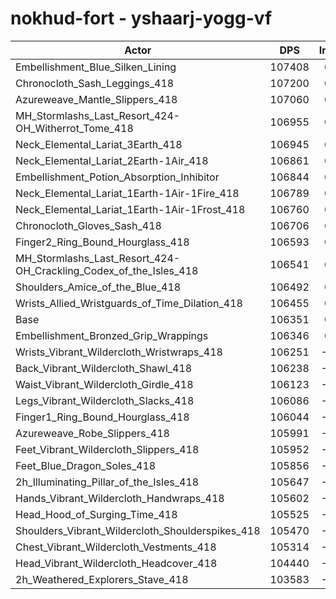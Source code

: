 # nokhud-fort - yshaarj-yogg-vf
| Actor | DPS | Increase |
|---|:---:|:---:|
|Embellishment_Blue_Silken_Lining|107408|0.99%|
|Chronocloth_Sash_Leggings_418|107200|0.80%|
|Azureweave_Mantle_Slippers_418|107060|0.67%|
|MH_Stormlashs_Last_Resort_424-OH_Witherrot_Tome_418|106955|0.57%|
|Neck_Elemental_Lariat_3Earth_418|106945|0.56%|
|Neck_Elemental_Lariat_2Earth-1Air_418|106861|0.48%|
|Embellishment_Potion_Absorption_Inhibitor|106844|0.46%|
|Neck_Elemental_Lariat_1Earth-1Air-1Fire_418|106789|0.41%|
|Neck_Elemental_Lariat_1Earth-1Air-1Frost_418|106760|0.38%|
|Chronocloth_Gloves_Sash_418|106706|0.33%|
|Finger2_Ring_Bound_Hourglass_418|106593|0.23%|
|MH_Stormlashs_Last_Resort_424-OH_Crackling_Codex_of_the_Isles_418|106541|0.18%|
|Shoulders_Amice_of_the_Blue_418|106492|0.13%|
|Wrists_Allied_Wristguards_of_Time_Dilation_418|106455|0.10%|
|Base|106351|0.00%|
|Embellishment_Bronzed_Grip_Wrappings|106346|0.00%|
|Wrists_Vibrant_Wildercloth_Wristwraps_418|106251|-0.09%|
|Back_Vibrant_Wildercloth_Shawl_418|106238|-0.11%|
|Waist_Vibrant_Wildercloth_Girdle_418|106123|-0.21%|
|Legs_Vibrant_Wildercloth_Slacks_418|106086|-0.25%|
|Finger1_Ring_Bound_Hourglass_418|106044|-0.29%|
|Azureweave_Robe_Slippers_418|105991|-0.34%|
|Feet_Vibrant_Wildercloth_Slippers_418|105952|-0.38%|
|Feet_Blue_Dragon_Soles_418|105856|-0.47%|
|2h_Illuminating_Pillar_of_the_Isles_418|105647|-0.66%|
|Hands_Vibrant_Wildercloth_Handwraps_418|105602|-0.70%|
|Head_Hood_of_Surging_Time_418|105525|-0.78%|
|Shoulders_Vibrant_Wildercloth_Shoulderspikes_418|105470|-0.83%|
|Chest_Vibrant_Wildercloth_Vestments_418|105314|-0.98%|
|Head_Vibrant_Wildercloth_Headcover_418|104440|-1.80%|
|2h_Weathered_Explorers_Stave_418|103583|-2.60%|
